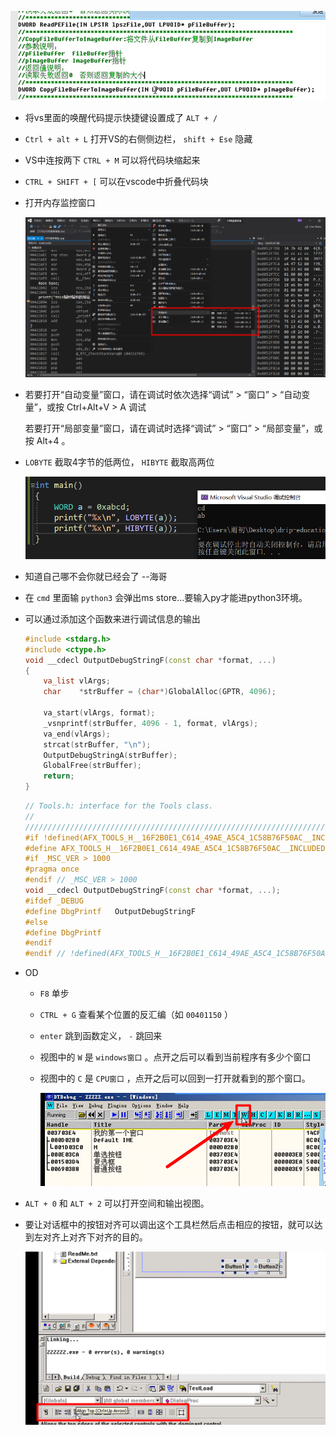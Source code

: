 ![无法加载请爬梯子](https://raw.githubusercontent.com/smallzhong/picgo-pic-bed/master/20200706175612.png)

+ 将vs里面的唤醒代码提示快捷键设置成了 `ALT + /`

+ `Ctrl + alt + L` 打开VS的右侧侧边栏， `shift + Ese` 隐藏

+ VS中连按两下 `CTRL + M` 可以将代码块缩起来

  

+ `CTRL + SHIFT + [` 可以在vscode中折叠代码块

+ 打开内存监控窗口

  ![无法加载请爬梯子](https://raw.githubusercontent.com/smallzhong/picgo-pic-bed/master/20200721115806.png)

+ 若要打开“自动变量”窗口，请在调试时依次选择“调试” > “窗口” > “自动变量”，或按 Ctrl+Alt+V > A 调试 

  若要打开“局部变量”窗口，请在调试时选择“调试” > “窗口” > “局部变量”，或按 Alt+4 。

+ `LOBYTE` 截取4字节的低两位， `HIBYTE` 截取高两位

  ![](https://raw.githubusercontent.com/smallzhong/picgo-pic-bed/master/20200723002011.png)
  
+ 知道自己哪不会你就已经会了 --海哥

+ 在 `cmd` 里面输 `python3` 会弹出ms store...要输入py才能进python3环境。

+ 可以通过添加这个函数来进行调试信息的输出

  ```cpp
  #include <stdarg.h>
  #include <ctype.h>
  void __cdecl OutputDebugStringF(const char *format, ...)  
  {  
      va_list vlArgs;  
      char    *strBuffer = (char*)GlobalAlloc(GPTR, 4096);  
  	
      va_start(vlArgs, format);  
      _vsnprintf(strBuffer, 4096 - 1, format, vlArgs);  
      va_end(vlArgs);  
      strcat(strBuffer, "\n");  
      OutputDebugStringA(strBuffer);  
      GlobalFree(strBuffer);  
      return;  
  }  
  ```

  ```cpp
  // Tools.h: interface for the Tools class.
  //
  //////////////////////////////////////////////////////////////////////
  #if !defined(AFX_TOOLS_H__16F2B0E1_C614_49AE_A5C4_1C58B76F50AC__INCLUDED_)
  #define AFX_TOOLS_H__16F2B0E1_C614_49AE_A5C4_1C58B76F50AC__INCLUDED_
  #if _MSC_VER > 1000
  #pragma once
  #endif // _MSC_VER > 1000
  void __cdecl OutputDebugStringF(const char *format, ...); 
  #ifdef _DEBUG  
  #define DbgPrintf   OutputDebugStringF  
  #else  
  #define DbgPrintf  
  #endif 
  #endif // !defined(AFX_TOOLS_H__16F2B0E1_C614_49AE_A5C4_1C58B76F50AC__INCLUDED_)
  ```

  

+ OD 

  + `F8` 单步

  + `CTRL + G` 查看某个位置的反汇编（如 `00401150` ）

  + `enter` 跳到函数定义， `-` 跳回来

  + 视图中的 `W` 是 `windows窗口` 。点开之后可以看到当前程序有多少个窗口

  + 视图中的 `C` 是 `CPU窗口` ，点开之后可以回到一打开就看到的那个窗口。

    ![](https://raw.githubusercontent.com/smallzhong/picgo-pic-bed/master/20200725195815.png) 

+ `ALT + 0` 和 `ALT + 2` 可以打开空间和输出视图。

+ 要让对话框中的按钮对齐可以调出这个工具栏然后点击相应的按钮，就可以达到左对齐上对齐下对齐的目的。

  ![image-20200725220538272](https://raw.githubusercontent.com/smallzhong/picgo-pic-bed/master/image-20200725220538272.png)

